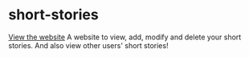 # short-stories
[View the website](https://shortstories.glitch.me/)
A website to view, add, modify and delete your short stories. And also view other users' short stories!
